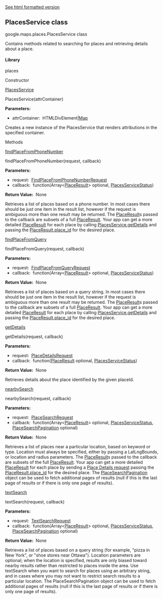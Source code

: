 [See html formatted version](https://huasofoundries.github.io/google-maps-documentation/PlacesService.html)


PlacesService class
-------------------

google.maps.places.PlacesService class

Contains methods related to searching for places and retrieving details about a place.

#### Library

places

Constructor

[PlacesService](#PlacesService.constructor)

PlacesService(attrContainer)

**Parameters:** 

*   attrContainer:  HTMLDivElement|[Map](Map.md)

Creates a new instance of the PlacesService that renders attributions in the specified container.

Methods

[findPlaceFromPhoneNumber](#PlacesService.findPlaceFromPhoneNumber)

findPlaceFromPhoneNumber(request, callback)

**Parameters:** 

*   request:  [FindPlaceFromPhoneNumberRequest](FindPlaceFromPhoneNumberRequest.md)
*   callback:  function(Array<[PlaceResult](PlaceResult.md)\> optional, [PlacesServiceStatus](PlacesServiceStatus.md))

**Return Value:**  None

Retrieves a list of places based on a phone number. In most cases there should be just one item in the result list, however if the request is ambiguous more than one result may be returned. The [PlaceResult](PlaceResult.md)s passed to the callback are subsets of a full [PlaceResult](PlaceResult.md). Your app can get a more detailed [PlaceResult](PlaceResult.md) for each place by calling [PlacesService.getDetails](https://developers.google.com/maps/documentation/javascript/reference/places-service#PlacesService.getDetails) and passing the [PlaceResult.place\_id](https://developers.google.com/maps/documentation/javascript/reference/places-service#PlaceResult.place_id) for the desired place.

[findPlaceFromQuery](#PlacesService.findPlaceFromQuery)

findPlaceFromQuery(request, callback)

**Parameters:** 

*   request:  [FindPlaceFromQueryRequest](FindPlaceFromQueryRequest.md)
*   callback:  function(Array<[PlaceResult](PlaceResult.md)\> optional, [PlacesServiceStatus](PlacesServiceStatus.md))

**Return Value:**  None

Retrieves a list of places based on a query string. In most cases there should be just one item in the result list, however if the request is ambiguous more than one result may be returned. The [PlaceResult](PlaceResult.md)s passed to the callback are subsets of a full [PlaceResult](PlaceResult.md). Your app can get a more detailed [PlaceResult](PlaceResult.md) for each place by calling [PlacesService.getDetails](https://developers.google.com/maps/documentation/javascript/reference/places-service#PlacesService.getDetails) and passing the [PlaceResult.place\_id](https://developers.google.com/maps/documentation/javascript/reference/places-service#PlaceResult.place_id) for the desired place.

[getDetails](#PlacesService.getDetails)

getDetails(request, callback)

**Parameters:** 

*   request:  [PlaceDetailsRequest](PlaceDetailsRequest.md)
*   callback:  function([PlaceResult](PlaceResult.md) optional, [PlacesServiceStatus](PlacesServiceStatus.md))

**Return Value:**  None

Retrieves details about the place identified by the given placeId.

[nearbySearch](#PlacesService.nearbySearch)

nearbySearch(request, callback)

**Parameters:** 

*   request:  [PlaceSearchRequest](PlaceSearchRequest.md)
*   callback:  function(Array<[PlaceResult](PlaceResult.md)\> optional, [PlacesServiceStatus](PlacesServiceStatus.md), [PlaceSearchPagination](PlaceSearchPagination.md) optional)

**Return Value:**  None

Retrieves a list of places near a particular location, based on keyword or type. Location must always be specified, either by passing a LatLngBounds, or location and radius parameters. The [PlaceResult](PlaceResult.md)s passed to the callback are subsets of the full [PlaceResult](PlaceResult.md). Your app can get a more detailed [PlaceResult](PlaceResult.md) for each place by sending a [Place Details request](https://developers.google.com/maps/documentation/javascript/places#place_details_requests) passing the [PlaceResult.place\_id](https://developers.google.com/maps/documentation/javascript/reference/places-service#PlaceResult.place_id) for the desired place. The [PlaceSearchPagination](PlaceSearchPagination.md) object can be used to fetch additional pages of results (null if this is the last page of results or if there is only one page of results).

[textSearch](#PlacesService.textSearch)

textSearch(request, callback)

**Parameters:** 

*   request:  [TextSearchRequest](TextSearchRequest.md)
*   callback:  function(Array<[PlaceResult](PlaceResult.md)\> optional, [PlacesServiceStatus](PlacesServiceStatus.md), [PlaceSearchPagination](PlaceSearchPagination.md) optional)

**Return Value:**  None

Retrieves a list of places based on a query string (for example, "pizza in New York", or "shoe stores near Ottawa"). Location parameters are optional; when the location is specified, results are only biased toward nearby results rather than restricted to places inside the area. Use textSearch when you want to search for places using an arbitrary string, and in cases where you may not want to restrict search results to a particular location. The PlaceSearchPagination object can be used to fetch additional pages of results (null if this is the last page of results or if there is only one page of results).